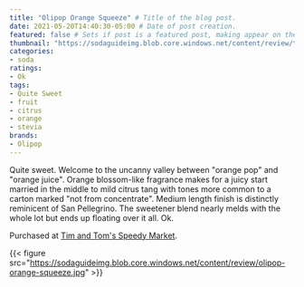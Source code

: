 ```yaml
---
title: "Olipop Orange Squeeze" # Title of the blog post.
date: 2021-05-20T14:40:30-05:00 # Date of post creation.
featured: false # Sets if post is a featured post, making appear on the home page side bar.
thumbnail: "https://sodaguideimg.blob.core.windows.net/content/review/thumbs/olipop-orange-squeeze.jpg" # Sets thumbnail image appearing inside card on homepage.
categories:
- soda
ratings:
- Ok
tags:
- Quite Sweet
- fruit
- citrus
- orange
- stevia
brands:
- Olipop
---
```


Quite sweet. Welcome to the uncanny valley between "orange pop" and "orange juice". Orange blossom-like fragrance makes for a juicy start married in the middle to mild citrus tang with tones more common to a carton marked "not from concentrate". Medium length finish is distinctly reminicent of San Pellegrino. The sweetener blend nearly melds with the whole lot but ends up floating over it all. Ok.

Purchased at [Tim and Tom's Speedy Market](https://www.timandtomsspeedymarket.com/).

{{< figure src="https://sodaguideimg.blob.core.windows.net/content/review/olipop-orange-squeeze.jpg" >}}
